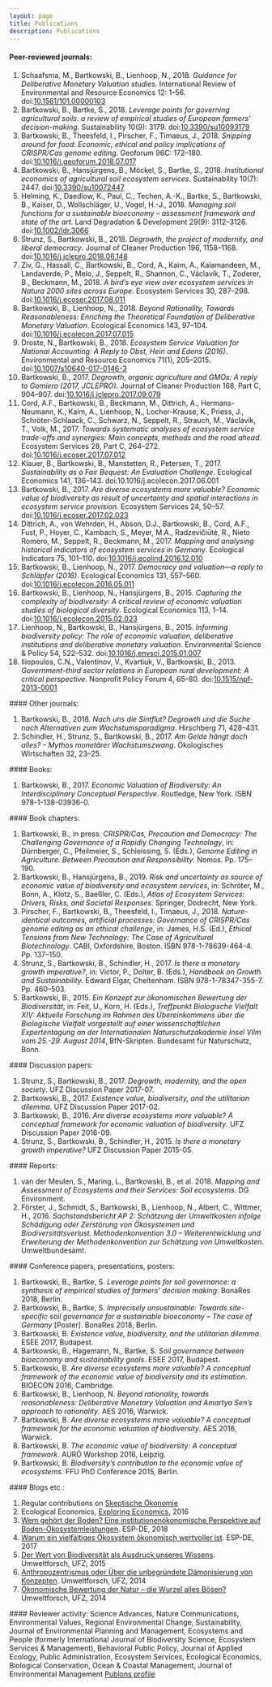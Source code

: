 ```yaml
---
layout: page
title: Publications
description: Publications
---
```


#### Peer-reviewed journals:
<ol>
<li>Schaafsma, M., Bartkowski, B., Lienhoop, N., 2018. <i>Guidance for Deliberative Monetary Valuation studies</i>. International Review of Environmental and Resource Economics 12: 1–56. doi:<a href="https://doi.org/10.1561/101.00000103">10.1561/101.00000103</a></li>
<li>Bartkowski, B., Bartke, S., 2018. <i>Leverage points for governing agricultural soils: a review of empirical studies of European farmers’ decision-making</i>. Sustainability 10(9): 3179. doi:<a href="https://doi.org/10.3390/su10093179">10.3390/su10093179</a></li>
<li>Bartkowski, B., Theesfeld, I., Pirscher, F., Timaeus, J., 2018. <i>Snipping around for food: Economic, ethical and policy implications of CRISPR/Cas genome editing</i>. Geoforum 96C: 172–180. doi:<a href="https://doi.org/10.1016/j.geoforum.2018.07.017">10.1016/j.geoforum.2018.07.017</a></li>
<li>Bartkowski, B., Hansjürgens, B., Möckel, S., Bartke, S., 2018. <i>Institutional economics of agricultural soil ecosystem services</i>. Sustainability 10(7): 2447. doi:<a href="https://doi.org/10.3390/su10072447">10.3390/su10072447</a></li>
<li>Helming, K., Daedlow, K., Paul, C., Techen, A.-K., Bartke, S., Bartkowski, B., Kaiser, D., Wollschläger, U., Vogel, H.-J., 2018. <i>Managing soil functions for a sustainable bioeconomy – assessment framework and state of the art</i>. Land Degradation & Development 29(9): 3112–3126. doi:<a href="https://doi.org/10.1002/ldr.3066">10.1002/ldr.3066</a></li>
<li>Strunz, S., Bartkowski, B., 2018. <i>Degrowth, the project of modernity, and liberal democracy</i>. Journal of Cleaner Production 196, 1158–1168. doi:<a href="https://doi.org/10.1016/j.jclepro.2018.06.148">10.1016/j.jclepro.2018.06.148</a></li>
<li>Ziv, G., Hassall, C., Bartkowski, B., Cord, A., Kaim, A., Kalamandeen, M., Landaverde, P., Melo, J., Seppelt, R., Shannon, C., Václavík, T., Zoderer, B., Beckmann, M., 2018. <i>A bird’s eye view over ecosystem services in Natura 2000 sites across Europe</i>. Ecosystem Services 30, 287–298. doi:<a href="https://doi.org/10.1016/j.ecoser.2017.08.011">10.1016/j.ecoser.2017.08.011</a></li>
<li>Bartkowski, B., Lienhoop, N., 2018. <i>Beyond Rationality, Towards Reasonableness: Enriching the Theoretical Foundation of Deliberative Monetary Valuation</i>. Ecological Economics 143, 97–104. doi:<a href="https://doi.org/10.1016/j.ecolecon.2017.07.015">10.1016/j.ecolecon.2017.07.015</a></li>
<li>Droste, N., Bartkowski, B., 2018. <i>Ecosystem Service Valuation for National Accounting: A Reply to Obst, Hein and Edens (2016)</i>. Environmental and Resource Economics 71(1), 205–2015. doi:<a href="https://doi.org/10.1007/s10640-017-0146-3">10.1007/s10640-017-0146-3</a></li>
<li>Bartkowski, B., 2017. <i>Degrowth, organic agriculture and GMOs: A reply to Gomiero (2017, JCLEPRO)</i>. Journal of Cleaner Production 168, Part C, 904–907. doi:<a href="https://doi.org/10.1016/j.jclepro.2017.09.079">10.1016/j.jclepro.2017.09.079</a></li>
<li>Cord, A.F., Bartkowski, B., Beckmann, M., Dittrich, A., Hermans-Neumann, K., Kaim, A., Lienhoop, N., Locher-Krause, K., Priess, J., Schröter-Schlaack, C., Schwarz, N., Seppelt, R., Strauch, M., Václavík, T., Volk, M., 2017. <i>Towards systematic analyses of ecosystem service trade-offs and synergies: Main concepts, methods and the road ahead</i>. Ecosystem Services 28, Part C, 264–272. doi:<a href="https://doi.org/10.1016/j.ecoser.2017.07.012">10.1016/j.ecoser.2017.07.012</a></li>
<li>Klauer, B., Bartkowski, B., Manstetten, R., Petersen, T., 2017. <i>Sustainability as a Fair Bequest: An Evaluation Challenge</i>. Ecological Economics 141, 136–143. doi:10.1016/j.ecolecon.2017.06.001</li>
<li>Bartkowski, B., 2017. <i>Are diverse ecosystems more valuable? Economic value of biodiversity as result of uncertainty and spatial interactions in ecosystem service provision</i>. Ecosystem Services 24, 50–57. doi:<a href="https://doi.org/10.1016/j.ecoser.2017.02.023">10.1016/j.ecoser.2017.02.023</a></li>
<li>Dittrich, A., von Wehrden, H., Abson, D.J., Bartkowski, B., Cord, A.F., Fust, P., Hoyer, C., Kambach, S., Meyer, M.A., Radzevičiūtė, R., Nieto Romero, M., Seppelt, R., Beckmann, M., 2017. <i>Mapping and analysing historical indicators of ecosystem services in Germany</i>. Ecological Indicators 75, 101–110. doi:<a href="https://doi.org/10.1016/j.ecolind.2016.12.010">10.1016/j.ecolind.2016.12.010</a></li>
<li>Bartkowski, B., Lienhoop, N., 2017. <i>Democracy and valuation—a reply to Schläpfer (2016)</i>. Ecological Economics 131, 557–560. doi:<a href="https://doi.org/10.1016/j.ecolecon.2016.05.011">10.1016/j.ecolecon.2016.05.011</a></li>
<li>Bartkowski, B., Lienhoop, N., Hansjürgens, B., 2015. <i>Capturing the complexity of biodiversity: A critical review of economic valuation studies of biological diversity</i>. Ecological Economics 113, 1–14. doi:<a href="https://doi.org/10.1016/j.ecolecon.2015.02.023">10.1016/j.ecolecon.2015.02.023</a></li>
<li>Lienhoop, N., Bartkowski, B., Hansjürgens, B., 2015. <i>Informing biodiversity policy: The role of economic valuation, deliberative institutions and deliberative monetary valuation</i>. Environmental Science & Policy 54, 522–532. doi:<a href="https://doi.org/10.1016/j.envsci.2015.01.007">10.1016/j.envsci.2015.01.007</a></li>
<li>Iliopoulos, C.N., Valentinov, V., Kvartiuk, V., Bartkowski, B., 2013. <i>Government–third sector relations in European rural development: A critical perspective</i>. Nonprofit Policy Forum 4, 65–80. doi:<a href="https://doi.org/10.1515/npf-2013-0001">10.1515/npf-2013-0001</a></li>
</ol>
#### Other journals:
<ol>
<li>Bartkowski, B., 2018. <i>Nach uns die Sintflut? Degrowth und die Suche nach Alternativen zum Wachstumsparadigma</i>. Hirschberg 71, 428–431.</li>
<li>Schindler, H., Strunz, S., Bartkowski, B., 2017. <i>Am Gelde hängt doch alles? – Mythos monetärer Wachstumszwang</i>. Ökologisches Wirtschaften 32, 23–25.</li>
</ol>
#### Books:
<ol>
<li>Bartkowski, B., 2017. <i>Economic Valuation of Biodiversity: An Interdisciplinary Conceptual Perspective</i>. Routledge, New York. ISBN 978-1-138-03936-0.</li>
</ol>
#### Book chapters:
<ol>
<li>Bartkowski, B., in press. <i>CRISPR/Cas, Precaution and Democracy: The Challenging Governance of a Rapidly Changing Technology</i>, in: Dürnberger, C., Pfeilmeier, S., Schleissing, S. (Eds.), <i>Genome Editing in Agriculture. Between Precaution and Responsibility</i>. Nomos. Pp. 175–190.</li>
<li>Bartkowski, B., Hansjürgens, B., 2019. <i>Risk and uncertainty as source of economic value of biodiversity and ecosystem services</i>, in: Schröter, M., Bonn, A., Klotz, S., Baeßler, C. (Eds.), <i>Atlas of Ecosystem Services: Drivers, Risks, and Societal Responses</i>. Springer, Dodrecht, New York.</li>
<li>Pirscher, F., Bartkowski, B., Theesfeld, I., Timaeus, J., 2018. <i>Nature-identical outcomes, artificial processes: Governance of CRISPR/Cas genome editing as an ethical challenge</i>, in: James, H.S. (Ed.), <i>Ethical Tensions from New Technology: The Case of Agricultural Biotechnology</i>. CABI, Oxfordshire, Boston. ISBN 978-1-78639-464-4. Pp. 137–150.</li>
<li>Strunz, S., Bartkowski, B., Schindler, H., 2017. <i>Is there a monetary growth imperative?</i>, in: Victor, P., Dolter, B. (Eds.), <i>Handbook on Growth and Sustainability</i>. Edward Elgar, Cheltenham. ISBN 978-1-78347-355-7. Pp. 460–503.</li>
<li>Bartkowski, B., 2015. <i>Ein Konzept zur ökonomischen Bewertung der Biodiversität</i>, in: Feit, U., Korn, H. (Eds.), <i>Treffpunkt Biologische Vielfalt XIV: Aktuelle Forschung im Rahmen des Übereinkommens über die Biologische Vielfalt vorgestellt auf einer wissenschaftlichen Expertentagung an der Internationalen Naturschutzakademie Insel Vilm vom 25.-29. August 2014</i>, BfN-Skripten. Bundesamt für Naturschutz, Bonn.</li>
</ol>
#### Discussion papers:
<ol>
<li>Strunz, S., Bartkowski, B., 2017. <i>Degrowth, modernity, and the open society</i>. UFZ Discussion Paper 2017-07.</li>
<li>Bartkowski, B., 2017. <i>Existence value, biodiversity, and the utilitarian dilemma</i>. UFZ Discussion Paper 2017-02.</li>
<li>Bartkowski, B., 2016. <i>Are diverse ecosystems more valuable? A conceptual framework for economic valuation of biodiversity</i>. UFZ Discussion Paper 2016-09.</li>
<li>Strunz, S., Bartkowski, B., Schindler, H., 2015. <i>Is there a monetary growth imperative?</i> UFZ Discussion Paper 2015-05.</li>
</ol>
#### Reports:
<ol>
<li>van der Meulen, S., Maring, L., Bartkowski, B., et al. 2018. <i>Mapping and Assessment of Ecosystems and their Services: Soil ecosystems</i>. DG Environment.</li>
<li>Förster, J., Schmidt, S., Bartkowski, B., Lienhoop, N., Albert, C., Wittmer, H., 2016. <i>Sachstandsbericht AP 2: Schätzung der Umweltkosten infolge Schädigung oder Zerstörung von Ökosystemen und Biodiversitätsverlust. Methodenkonvention 3.0 – Weiterentwicklung und Erweiterung der Methodenkonvention zur Schätzung von Umweltkosten</i>. Umweltbundesamt.</li>
</ol>
#### Conference papers, presentations, posters:
<ol>
<li>Bartkowski, B., Bartke, S. <i>Leverage points for soil governance: a synthesis of empirical studies of farmers’ decision making</i>. BonaRes 2018, Berlin.</li>
<li>Bartkowski, B., Bartke, S. <i>Imprecisely unsustainable: Towards site-specific soil governance for a sustainable bioeconomy – The case of Germany</i> [Poster]. BonaRes 2018, Berlin.</li>
<li>Bartkowski, B. <i>Existence value, biodiversity, and the utilitarian dilemma</i>. ESEE 2017, Budapest.</li>
<li>Bartkowski, B., Hagemann, N., Bartke, S. <i>Soil governance between bioeconomy and sustainability goals</i>. ESEE 2017, Budapest.</li>
<li>Bartkowski, B. <i>Are diverse ecosystems more valuable? A conceptual framework of the economic value of biodiversity and its estimation</i>. BIOECON 2016, Cambridge.</li>
<li>Bartkowski, B., Lienhoop, N. <i>Beyond rationality, towards reasonableness: Deliberative Monetary Valuation and Amartya Sen’s approach to rationality</i>. AES 2016, Warwick.</li>
<li>Bartkowski, B. <i>Are diverse ecosystems more valuable? A conceptual framework for the economic valuation of biodiversity</i>. AES 2016, Warwick.</li>
<li>Bartkowski, B. <i>The economic value of biodiversity: A conceptual framework</i>. AURÖ Workshop 2016, Leipzig.</li>
<li>Bartkowski, B. <i>Biodiversity’s contribution to the economic value of ecosystems</i>. FFU PhD Conference 2015, Berlin.</li>
</ol>
#### Blogs etc.:
<ol>
<li>Regular contributions on <a href="https://skeptischeoekonomie.wordpress.com">Skeptische Ökonomie</a></li>
<li>Ecological Economics, <a href="https://www.exploring-economics.org/en/">Exploring Economics</a>, 2016</li>
<li><a href="http://www.esp-de.de/wem-gehoert-der-boden/">Wem gehört der Boden? Eine institutionenökonomische Perspektive auf Boden-Ökosystemleistungen</a>. ESP-DE, 2018</li>
<li><a href="http://www.esp-de.de/warum-ein-vielfaeltiges-oekosystem-oekonomisch-wertvoller-ist/">Warum ein vielfältiges Ökosystem ökonomisch wertvoller ist</a>. ESP-DE, 2017</li>
<li><a href="https://scilogs.spektrum.de/umweltforsch/der-wert-biodiversitaet-ausdruck-unwissens/">Der Wert von Biodiversität als Ausdruck unseres Wissens</a>. Umweltforsch, UFZ, 2015</li>
<li><a href="https://scilogs.spektrum.de/umweltforsch/anthropozentrismus-oder-ueber-die-unbegruendete-daemonisierung-von-konzepten/">Anthropozentrismus oder Über die unbegründete Dämonisierung von Konzepten</a>. Umweltforsch, UFZ, 2014</li>
<li><a href="https://scilogs.spektrum.de/umweltforsch/oekonomische-bewertung-natur-wurzel-boesen/">Ökonomische Bewertung der Natur – die Wurzel alles Bösen?</a> Umweltforsch, UFZ, 2014</li>
</ol>
#### Reviewer activity:
Science Advances, Nature Communications, Environmental Values, Regional Environmental Change, Sustainability, Journal of Environmental Planning and Management, Ecosystems and People (formerly International Journal of Biodiversity Science, Ecosystem Services & Management), Behavioral Public Policy, Journal of Applied Ecology, Public Administration, Ecosystem Services, Ecological Economics, Biological Conservation, Ocean & Coastal Management, Journal of Environmental Management
<a href="https://publons.com/author/1270943/bartosz-bartkowski#profile">Publons profile</a>
